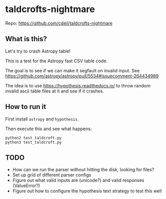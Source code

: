 # taldcrofts-nightmare

Repo: https://github.com/cdeil/taldcrofts-nightmare

## What is this?

Let's try to crash Astropy table!

This is a test for the Astropy fast CSV table code.

The goal is to see if we can make it segfault on invalid input.
See https://github.com/astropy/astropy/pull/5534#issuecomment-264434989

The idea is to use https://hypothesis.readthedocs.io/ to throw random
invalid ascii table files at it and see if it crashes.

## How to run it

First install `astropy` and `hypothesis`.

Then execute this and see what happens:

    python2 test_taldcroft.py
    python3 test_taldcroft.py

## TODO

- How can we run the parser without hitting the disk, looking for files?
- Set up grid of different parser configs
- Figure out what valid inputs are (unicode?) and valid responses (ValueError?)
- Figure out how to configure the hypothesis text strategy to test this well
